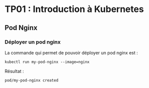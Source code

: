 # TP01 : Introduction à Kubernetes
## Pod Nginx
### Déployer un pod nginx
La commande qui permet de pouvoir déployer un pod nginx est :
```
kubectl run my-pod-nginx --image=nginx
```
Résultat :
```
pod/my-pod-nginx created
```